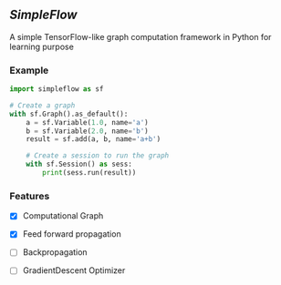 ## *SimpleFlow*
A simple TensorFlow-like graph computation framework in Python for learning purpose

### Example
``` python
import simpleflow as sf

# Create a graph
with sf.Graph().as_default():
    a = sf.Variable(1.0, name='a')
    b = sf.Variable(2.0, name='b')
    result = sf.add(a, b, name='a+b')

    # Create a session to run the graph 
    with sf.Session() as sess:
        print(sess.run(result))
```

### Features

- [x] Computational Graph
- [x] Feed forward propagation
- [ ] Backpropagation
- [ ] GradientDescent Optimizer

